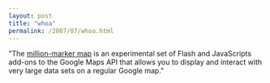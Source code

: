```yaml
---
layout: post
title: "whoa"
permalink: /2007/07/whoa.html
---
```


<p>&quot;The <a href="http://bigmap.cantbedone.org/">million-marker map</a> is an experimental set of Flash and JavaScripts
add-ons to the Google Maps API that allows you to display and interact
with very large data sets on a regular Google map.&quot;</p>



